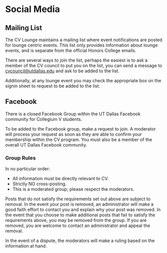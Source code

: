 # Social Media

## Mailing List

The CV Lounge maintains a mailing list where event notifications are posted for lounge centric events.  This list only provides information about lounge events, and is separate from the official Honors College emails.

There are several ways to join the list, perhaps the easiest is to ask a member of the CV council to put you on the list, you can send a message to [cvcouncil@utdallas.edu](mailto:cvcouncil@utdallas.edu) and ask to be added to the list.

Additionally, at any lounge event you may check the appropriate box on the signin sheet to request to be added to the list.


## Facebook

There is a closed Facebook Group within the UT Dallas Facebook community for Collegium V students. 

To be added to the Facebook group, make a request to join.  A moderator will process your request as soon as they are able to confirm your membership within the CV program.  You must also be a member of the overall UT Dallas Facebook community.


### Group Rules

In no particular order:

* All information must be directly relevant to CV.
* Strictly NO cross-posting.
* This is a moderated group; please respect the moderators.

Posts that do not satisfy the requirements set out above are subject to removal.  In the event your post is removed, an administrator will make a good faith effort to contact you and explain why your post was removed.  In the event that you choose to make additional posts that fail to satisfy the requirements above, you may be removed from the group.  If you are removed, you are welcome to contact an administrator and appeal the removal.

In the event of a dispute, the moderators will make a ruling based on the information at hand.
